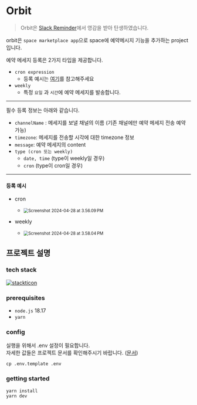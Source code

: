 # Orbit

>  Orbit은 [Slack Reminder](https://slack.com/intl/ko-kr/resources/using-slack/how-to-use-reminders-in-slack)에서 영감을 받아 탄생하였습니다.

orbit은 `space marketplace app`으로 space에 예약메시지 기능을 추가하는 project 입니다.



예약 메세지 등록은 2가지 타입을 제공합니다.

* `cron expression`
    * 등록 예시는 [여기](https://crontab.guru/examples.html)를 참고해주세요
* `weekly`
    * 특정 `요일` 과 `시간`에 예약 메세지를 발송합니다.



---



필수 등록 정보는 아래와 같습니다.

* `channelName` : 메세지를 보낼 채널의 이름 (기존 채널에만 예약 메세지 전송 예약 가능)
* `timezone`: 메세지를 전송할 시각에 대한 timezone 정보
* `message`: 예약 메세지의 content
* `type (cron 또는 weekly)`
    * `date, time`  (type이 weekly일 경우)
    * `cron` (type이 cron일 경우)



---

#### 등록 예시

* cron
    * <img src="https://raw.githubusercontent.com/joonamin/UpicImageRepo/master/uPic/Screenshot 2024-04-28 at 3.56.09 PM.png" alt="Screenshot 2024-04-28 at 3.56.09 PM" style="zoom:80%;" />

* weekly
    * <img src="https://raw.githubusercontent.com/joonamin/UpicImageRepo/master/uPic/Screenshot%202024-04-28%20at%203.58.04%E2%80%AFPM.png" alt="Screenshot 2024-04-28 at 3.58.04 PM" style="zoom:80%;" />



## 프로젝트 설명
### tech stack
[![stackticon](https://firebasestorage.googleapis.com/v0/b/stackticon-81399.appspot.com/o/images%2F1714288025635?alt=media&token=ac480fad-096c-4f90-abf0-17179bec9e8a)](https://github.com/msdio/stackticon)

### prerequisites

* `node.js` 18.17
* `yarn`



### config

실행을 위해서 .env 설정이 필요합니다.  
자세한 값들은 프로젝트 문서를 확인해주시기 바랍니다. ([문서](https://beyond-imagination.jetbrains.space/documents/R98H81SkA4o))

```shell
cp .env.template .env
```



### getting started

```shell
yarn install
yarn dev
```